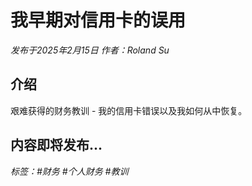 # 我早期对信用卡的误用

*发布于2025年2月15日 作者：Roland Su*

## 介绍

艰难获得的财务教训 - 我的信用卡错误以及我如何从中恢复。

## 内容即将发布...

*标签：#财务 #个人财务 #教训* 